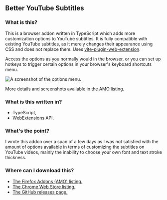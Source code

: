 ## Better YouTube Subtitles

### What is this?

This is a browser addon written in TypeScript which adds more customization options to YouTube subtitles. It is fully compatible with existing YouTube subtitles, as it merely changes their appearance using CSS and does not replace them. Uses [vite-plugin-web-extension](https://github.com/aklinker1/vite-plugin-web-extension).

Access the options as you normally would in the browser, or you can set up hotkeys to trigger certain options in your browser's keyboard shortcuts menu.

![A screenshot of the options menu.](https://addons.mozilla.org/user-media/previews/full/299/299323.png)

More details and screenshots available [in the AMO listing](https://addons.mozilla.org/en-US/firefox/addon/better-youtube-subtitles/).

### What is this written in?

- TypeScript,
- WebExtensions API.

### What's the point?

I wrote this addon over a span of a few days as I was not satisfied with the amount of options available in terms of customizing the subtitles on YouTube videos, mainly the inability to choose your own font and text stroke thickness.

### Where can I download this?

- [The Firefox Addons (AMO) listing.](https://addons.mozilla.org/en-US/firefox/addon/better-youtube-subtitles/)
- [The Chrome Web Store listing.](https://chrome.google.com/webstore/detail/better-youtube-subtitles/ponocngkmjmakpleolejgelipolkmalm)
- [The GitHub releases page.](https://github.com/54ac/yt-subtitles/releases)
